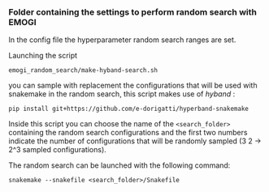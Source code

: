 ### Folder containing the settings to perform random search with EMOGI

In the config file the hyperparameter random search ranges are set.

Launching the script 

```
emogi_random_search/make-hyband-search.sh
```

 you can sample with replacement the configurations that will be used with snakemake in the random search, this script makes use of *hyband* :

```
pip install git+https://github.com/e-dorigatti/hyperband-snakemake
```

Inside this script you can choose the name of the `<search_folder>` containing the random search configurations and the first two numbers indicate the number of configurations that will be randomly sampled (3 2 -> 2^3 sampled configurations).

The random search can be launched with the following command:

```
snakemake --snakefile <search_folder>/Snakefile
```
